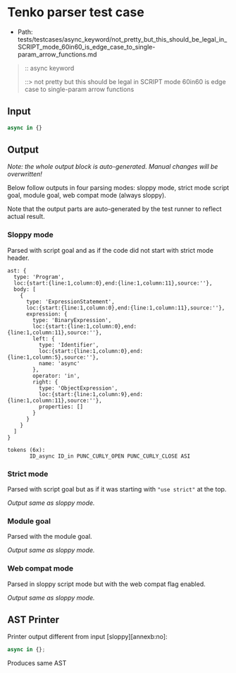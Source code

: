 # Tenko parser test case

- Path: tests/testcases/async_keyword/not_pretty_but_this_should_be_legal_in_SCRIPT_mode_60in60_is_edge_case_to_single-param_arrow_functions.md

> :: async keyword
>
> ::> not pretty but this should be legal in SCRIPT mode 60in60 is edge case to single-param arrow functions

## Input

`````js
async in {}
`````

## Output

_Note: the whole output block is auto-generated. Manual changes will be overwritten!_

Below follow outputs in four parsing modes: sloppy mode, strict mode script goal, module goal, web compat mode (always sloppy).

Note that the output parts are auto-generated by the test runner to reflect actual result.

### Sloppy mode

Parsed with script goal and as if the code did not start with strict mode header.

`````
ast: {
  type: 'Program',
  loc:{start:{line:1,column:0},end:{line:1,column:11},source:''},
  body: [
    {
      type: 'ExpressionStatement',
      loc:{start:{line:1,column:0},end:{line:1,column:11},source:''},
      expression: {
        type: 'BinaryExpression',
        loc:{start:{line:1,column:0},end:{line:1,column:11},source:''},
        left: {
          type: 'Identifier',
          loc:{start:{line:1,column:0},end:{line:1,column:5},source:''},
          name: 'async'
        },
        operator: 'in',
        right: {
          type: 'ObjectExpression',
          loc:{start:{line:1,column:9},end:{line:1,column:11},source:''},
          properties: []
        }
      }
    }
  ]
}

tokens (6x):
       ID_async ID_in PUNC_CURLY_OPEN PUNC_CURLY_CLOSE ASI
`````

### Strict mode

Parsed with script goal but as if it was starting with `"use strict"` at the top.

_Output same as sloppy mode._

### Module goal

Parsed with the module goal.

_Output same as sloppy mode._

### Web compat mode

Parsed in sloppy script mode but with the web compat flag enabled.

_Output same as sloppy mode._

## AST Printer

Printer output different from input [sloppy][annexb:no]:

````js
async in {};
````

Produces same AST
